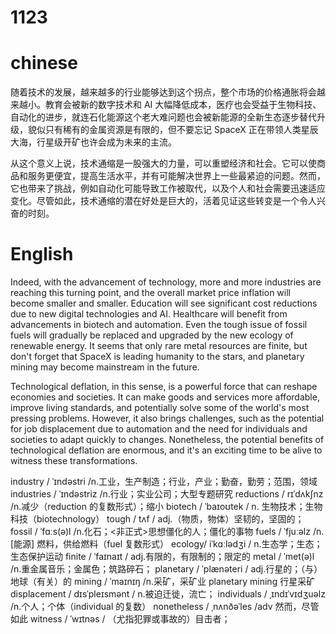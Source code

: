# 1123

# chinese

随着技术的发展，越来越多的行业能够达到这个拐点，整个市场的价格通胀将会越来越小。教育会被新的数字技术和 AI 大幅降低成本，医疗也会受益于生物科技、自动化的进步，就连石化能源这个老大难问题也会被新能源的全新生态逐步替代升级，貌似只有稀有的金属资源是有限的，但不要忘记 SpaceX 正在带领人类星辰大海，行星级开矿也许会成为未来的主流。

从这个意义上说，技术通缩是一股强大的力量，可以重塑经济和社会。它可以使商品和服务更便宜，提高生活水平，并有可能解决世界上一些最紧迫的问题。然而，它也带来了挑战，例如自动化可能导致工作被取代，以及个人和社会需要迅速适应变化。尽管如此，技术通缩的潜在好处是巨大的，活着见证这些转变是一个令人兴奋的时刻。

# English

Indeed, with the advancement of technology, more and more industries are reaching this turning point, and the overall market price inflation will become smaller and smaller. Education will see significant cost reductions due to new digital technologies and AI. Healthcare will benefit from advancements in biotech and automation. Even the tough issue of fossil fuels will gradually be replaced and upgraded by the new ecology of renewable energy. It seems that only rare metal resources are finite, but don't forget that SpaceX is leading humanity to the stars, and planetary mining may become mainstream in the future.

Technological deflation, in this sense, is a powerful force that can reshape economies and societies. It can make goods and services more affordable, improve living standards, and potentially solve some of the world's most pressing problems. However, it also brings challenges, such as the potential for job displacement due to automation and the need for individuals and societies to adapt quickly to changes. Nonetheless, the potential benefits of technological deflation are enormous, and it's an exciting time to be alive to witness these transformations.


industry / ˈɪndəstri /n.工业，生产制造；行业，产业；勤奋，勤劳；范围，领域
industries / ˈɪndəstriz /n.行业；实业公司；大型专题研究
reductions / rɪˈdʌkʃnz /n.减少（reduction 的复数形式）；缩小
biotech / ˈbaɪoʊtek / n. 生物技术；生物科技（biotechnology）
tough / tʌf / adj.（物质，物体）坚韧的，坚固的；
fossil / ˈfɑːs(ə)l /n.化石；<非正式>思想僵化的人；僵化的事物
fuels / ˈfjuːəlz /n.[能源] 燃料，供给燃料（fuel 复数形式）
ecology/ iˈkɑːlədʒi / n.生态学；生态；生态保护运动
finite / ˈfaɪnaɪt / adj.有限的，有限制的；限定的
metal / ˈmet(ə)l /n.重金属音乐；金属色；筑路碎石；
planetary / ˈplænəteri / adj.行星的；（与）地球（有关）的
mining / ˈmaɪnɪŋ /n.采矿，采矿业
planetary mining 行星采矿
displacement / dɪsˈpleɪsmənt / n.被迫迁徙，流亡； 
individuals / ˌɪndɪˈvɪdʒuəlz /n.个人；个体（individual 的复数）
nonetheless / ˌnʌnðəˈles /adv 然而，尽管如此
witness / ˈwɪtnəs / （尤指犯罪或事故的）目击者；



